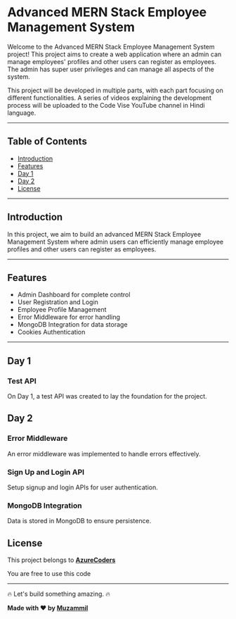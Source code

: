# Advanced MERN Stack Employee Management System

Welcome to the Advanced MERN Stack Employee Management System project! This project aims to create a web application where an admin can manage employees' profiles and other users can register as employees. The admin has super user privileges and can manage all aspects of the system.

This project will be developed in multiple parts, with each part focusing on different functionalities. A series of videos explaining the development process will be uploaded to the Code Vise YouTube channel in Hindi language.

---

## Table of Contents

- [Introduction](#introduction)
- [Features](#features)
- [Day 1](#day-1)
- [Day 2](#day-2)
- [License](#license)

---

## Introduction

In this project, we aim to build an advanced MERN Stack Employee Management System where admin users can efficiently manage employee profiles and other users can register as employees.

---

## Features

- Admin Dashboard for complete control
- User Registration and Login
- Employee Profile Management
- Error Middleware for error handling
- MongoDB Integration for data storage
- Cookies Authentication

---

## Day 1

### Test API

On Day 1, a test API was created to lay the foundation for the project.

## Day 2

### Error Middleware

An error middleware was implemented to handle errors effectively.

### Sign Up and Login API

Setup signup and login APIs for user authentication.

### MongoDB Integration

Data is stored in MongoDB to ensure persistence.

## License

This project belongs to **[AzureCoders](https://github.com/azurecoders)**

You are free to use this code

---

🔥 Let's build something amazing. 🔥

**Made with :heart: by [Muzammil](https://github.com/azurecoders)**
